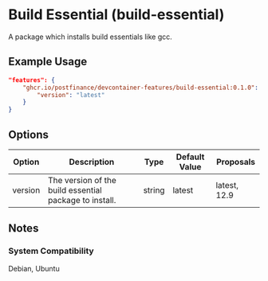 # Build Essential (build-essential)

A package which installs build essentials like gcc.

## Example Usage

```json
"features": {
    "ghcr.io/postfinance/devcontainer-features/build-essential:0.1.0": {
        "version": "latest"
    }
}
```

## Options

| Option | Description | Type | Default Value | Proposals |
|-----|-----|-----|-----|-----|
| version | The version of the build essential package to install. | string | latest | latest, 12.9 |

## Notes

### System Compatibility

Debian, Ubuntu
